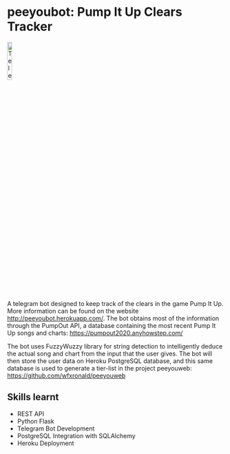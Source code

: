 # peeyoubot: Pump It Up Clears Tracker

<img src="https://cdn3.iconfinder.com/data/icons/popular-services-brands-vol-2/512/telegram-512.png" alt="Telegram Logo" width="15%">

A telegram bot designed to keep track of the clears in the game Pump It Up. More information can be found on the website http://peeyoubot.herokuapp.com/. The bot obtains most of the information through the PumpOut API, a database containing the most recent Pump It Up songs and charts: https://pumpout2020.anyhowstep.com/

The bot uses FuzzyWuzzy library for string detection to intelligently deduce the actual song and chart from the input that the user gives. The bot will then store the user data on Heroku PostgreSQL database, and this same database is used to generate a tier-list in the project peeyouweb: https://github.com/wfxronald/peeyouweb

## Skills learnt
- REST API
- Python Flask
- Telegram Bot Development
- PostgreSQL Integration with SQLAlchemy
- Heroku Deployment
